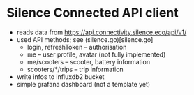 # Silence Connected API client

- reads data from https://api.connectivity.silence.eco/api/v1/
- used API methods; see (silence.go)[silence.go]
    - login, refreshToken – authorisation
    - me – user profile, avatar (not fully implemented)
    - me/scooters – scooter, battery information
    - scooters/*/trips – trip information
- write infos to influxdb2 bucket
- simple grafana dashboard (not a template yet)